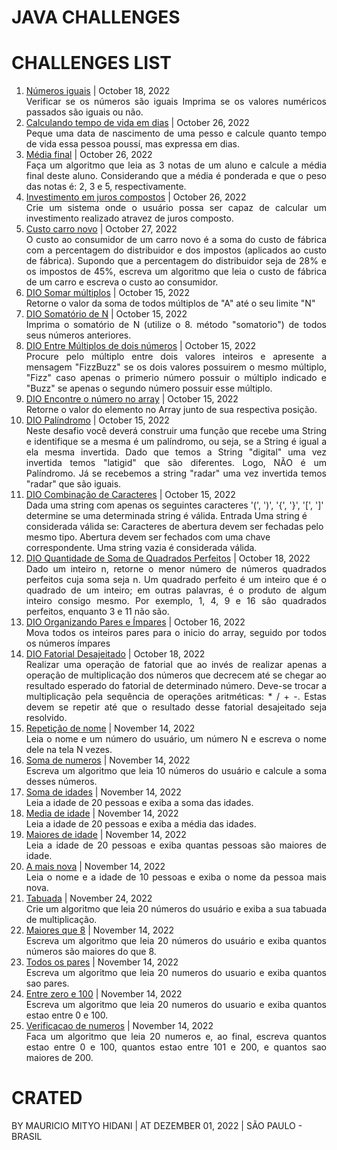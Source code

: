 # JAVA CHALLENGES

# CHALLENGES LIST
1. [Números iguais](https://github.com/MauricioMH35/java-challenges/blob/main/simple/src/main/java/com/challenges/java/Challenge0001.java) | October 18, 2022 <div style="text-align:justify;">Verificar se os números são iguais Imprima se os valores numéricos passados são iguais ou não. </div>
2. [Calculando tempo de vida em dias](https://github.com/MauricioMH35/java-challenges/blob/main/simple/src/main/java/com/challenges/java/Challenge0002.java) | October 26, 2022 <div style="text-align:justify;"> Peque uma data de nascimento de uma pesso e calcule quanto tempo de vida essa pessoa poussí, mas expressa em dias. </div>
3. [Média final](https://github.com/MauricioMH35/java-challenges/blob/main/simple/src/main/java/com/challenges/java/Challenge0003.java) | October 26, 2022 <div style="text-align:justify;"> Faça um algoritmo que leia as 3 notas de um aluno e calcule a média final deste aluno. Considerando que a média é ponderada e que o peso das notas é: 2, 3 e 5, respectivamente. </div>
4. [Investimento em juros compostos](https://github.com/MauricioMH35/java-challenges/blob/main/simple/src/main/java/com/challenges/java/Challenge0004.java) | October 26, 2022 <div style="text-align:justify;">Crie um sistema onde o usuário possa ser capaz de calcular um investimento realizado atravez de juros composto.</div>
5. [Custo carro novo](https://github.com/MauricioMH35/java-challenges/blob/main/simple/src/main/java/com/challenges/java/Challenge0005.java) | October 27, 2022 <div style="text-align:justify;">O custo ao consumidor de um carro novo é a soma do custo de fábrica com a percentagem do distribuidor e dos impostos (aplicados ao custo de fábrica). Supondo que a percentagem do distribuidor seja de 28% e os impostos de 45%, escreva um algoritmo que leia o custo de fábrica de um carro e escreva o custo ao consumidor.</div>
6. [DIO Somar múltiplos](https://github.com/MauricioMH35/java-challenges/blob/main/simple/src/main/java/com/challenges/java/Challenge006.java) | October 15, 2022 <div style="text-align:justify;">Retorne o valor da soma de todos múltiplos de "A" até o seu limite "N"</div>
7. [DIO Somatório de N](https://github.com/MauricioMH35/java-challenges/blob/main/simple/src/main/java/com/challenges/java/Challenge0007.java) | October 15, 2022 <div style="text-align:justify;">Imprima o somatório de N (utilize o 8. método "somatorio") de todos seus números anteriores.</div>
8. [DIO Entre Múltiplos de dois números](https://github.com/MauricioMH35/java-challenges/blob/main/simple/src/main/java/com/challenges/java/Challenge0008.java) | October 15, 2022 <div style="text-align:justify;">Procure pelo múltiplo entre dois valores inteiros e apresente a mensagem "FizzBuzz" se os dois valores possuirem o mesmo múltiplo, "Fizz" caso apenas o primerio número possuir o múltiplo indicado e "Buzz" se apenas o segundo número possuir esse múltiplo.</div>
9. [DIO Encontre o número no array](https://github.com/MauricioMH35/java-challenges/blob/main/simple/src/main/java/com/challenges/java/Challenge0009.java) | October 15, 2022 <div style="text-align:justify;">Retorne o valor do elemento no Array junto de sua respectiva posição.</div>
10. [DIO Palíndromo](https://github.com/MauricioMH35/java-challenges/blob/main/simple/src/main/java/com/challenges/java/Challenge0010.java) | October 15, 2022 <div style="text-align:justify;">Neste desafio você deverá construir uma função que recebe uma String e identifique se a mesma é um palíndromo, ou seja, se a String é igual a ela mesma invertida. Dado que temos a String "digital" uma vez invertida temos "latigid" que são diferentes. Logo, NÃO é um Palíndromo. Já se recebemos a string "radar" uma vez invertida temos "radar" que são iguais.</div>
11. [DIO Combinação de Caracteres](https://github.com/MauricioMH35/java-challenges/blob/main/simple/src/main/java/com/challenges/java/Challenge0011.java) | October 15, 2022 <div style="test-align:justify;">Dada uma string com apenas os seguintes caracteres '(', ')', '{', '}', '[', ']' determine se uma determinada string é válida.
Entrada Uma string é considerada válida se: Caracteres de abertura devem ser fechadas pelo mesmo tipo. Abertura devem ser fechados com uma chave correspondente. Uma string vazia é considerada válida.</div>
12. [DIO Quantidade de Soma de Quadrados Perfeitos](https://github.com/MauricioMH35/java-challenges/blob/main/simple/src/main/java/com/challenges/java/Challenge0012.java) | October 18, 2022 <div style="text-align:justify;">Dado um inteiro n, retorne o menor número de números quadrados perfeitos cuja soma seja n. Um quadrado perfeito é um inteiro que é o quadrado de um inteiro; em outras palavras, é o produto de algum inteiro consigo mesmo. Por exemplo, 1, 4, 9 e 16 são quadrados perfeitos, enquanto 3 e 11 não são.</div>
13. [DIO Organizando Pares e Ímpares](https://github.com/MauricioMH35/java-challenges/blob/main/simple/src/main/java/com/challenges/java/Challenge0013.java) | October 16, 2022 <div style="text-align:justify;">Mova todos os inteiros pares para o inicio do array, seguido por todos os números ímpares</div>
14. [DIO Fatorial Desajeitado](https://github.com/MauricioMH35/java-challenges/blob/main/simple/src/main/java/com/challenges/java/Challenge0014.java) | October 18, 2022 <div style="text-align:justify;">Realizar uma operação de fatorial que ao invés de realizar apenas a operação de multiplicação dos números que decrecem até se chegar ao resultado esperado do fatorial de determinado número. Deve-se trocar a multiplicação pela sequência de operações aritméticas: * / + -. Estas devem se repetir até que o resultado desse fatorial desajeitado seja resolvido.</div>
15. [Repetição de nome](https://github.com/MauricioMH35/java-challenges/blob/main/simple/src/main/java/com/challenges/java/Challenge0015.java) | November 14, 2022 <div style="text-align:justify;">Leia o nome e um número do usuário, um número N e escreva o nome dele na tela N vezes.</div>
16. [Soma de numeros](https://github.com/MauricioMH35/java-challenges/blob/main/simple/src/main/java/com/challenges/java/Challenge0016.java) | November 14, 2022 <div style="text-align:justify;">Escreva um algoritmo que leia 10 números do usuário e calcule a soma desses números.</div>
17. [Soma de idades](https://github.com/MauricioMH35/java-challenges/blob/main/simple/src/main/java/com/challenges/java/Challenge0017.java) | November 14, 2022 <div style="text-align:justify;">Leia a idade de 20 pessoas e exiba a soma das idades.</div>
18. [Media de idade](https://github.com/MauricioMH35/java-challenges/blob/main/simple/src/main/java/com/challenges/java/Challenge0018.java) | November 14, 2022 <div style="text-align:justify;">Leia a idade de 20 pessoas e exiba a média das idades.</div>
19. [Maiores de idade](https://github.com/MauricioMH35/java-challenges/blob/main/simple/src/main/java/com/challenges/java/Challenge0019.java) | November 14, 2022 <div style="text-align:justify;">Leia a idade de 20 pessoas e exiba quantas pessoas são maiores de idade.</div>
20. [A mais nova](https://github.com/MauricioMH35/java-challenges/blob/main/simple/src/main/java/com/challenges/java/Challenge0020.java) | November 14, 2022 <div style="text-align:justify;">Leia o nome e a idade de 10 pessoas e exiba o nome da pessoa mais nova.</div>
21. [Tabuada](https://github.com/MauricioMH35/java-challenges/blob/main/simple/src/main/java/com/challenges/java/Challenge0021.java) | November 24, 2022 <div style="text-align:justify;">Crie um algoritmo que leia 20 números do usuário e exiba a sua tabuada de multiplicação.</div>
22. [Maiores que 8](https://github.com/MauricioMH35/java-challenges/blob/main/simple/src/main/java/com/challenges/java/Challenge0022.java) | November 14, 2022 <div style="text-align:justify;">Escreva um algoritmo que leia 20 números do usuário e exiba quantos números são maiores do que 8.</div>
23. [Todos os pares](https://github.com/MauricioMH35/java-challenges/blob/main/simple/src/main/java/com/challenges/java/Challenge0023.java) | November 14, 2022 <div style="text-align:justify;">Escreva um algoritmo que leia 20 numeros do usuario e exiba quantos sao pares.</div>
24. [Entre zero e 100](https://github.com/MauricioMH35/java-challenges/blob/main/simple/src/main/java/com/challenges/java/Challenge0024.java) | November 14, 2022 <div style="text-align:justify;">Escreva um algoritmo que leia 20 numeros do usuario e exiba quantos estao entre 0 e 100.</div>
25. [Verificacao de numeros](https://github.com/MauricioMH35/java-challenges/blob/main/simple/src/main/java/com/challenges/java/Challenge0025.java) | November 14, 2022 <div style="text-align:justify;">Faca um algoritmo que leia 20 numeros e, ao final, escreva quantos estao entre 0 e 100, quantos estao entre 101 e 200, e quantos sao maiores de 200.</div>

# CRATED
BY MAURICIO MITYO HIDANI | AT DEZEMBER 01, 2022 | SÃO PAULO - BRASIL